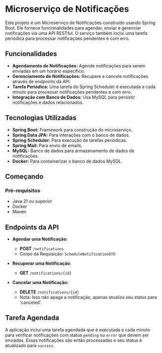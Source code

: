 # Microserviço de Notificações

Este projeto é um Microserviço de Notificações construído usando Spring Boot. Ele fornece funcionalidades para agendar, enviar e gerenciar notificações via uma API RESTful. O serviço também inclui uma tarefa periódica para processar notificações pendentes e com erro.

## Funcionalidades

- **Agendamento de Notificações:** Agende notificações para serem enviadas em um horário específico.
- **Gerenciamento de Notificações:** Recupere e cancele notificações através de endpoints da API.
- **Tarefa Periódica:** Uma tarefa do Spring Scheduler é executada a cada minuto para processar notificações pendentes e com erro.
- **Integração com Banco de Dados:** Usa MySQL para persistir notificações e dados relacionados.

## Tecnologias Utilizadas

- **Spring Boot:** Framework para construção do microserviço.
- **Spring Data JPA:** Para interações com o banco de dados.
- **Spring Scheduler:** Para execução de tarefas periódicas.
- **Spring Mail:** Para envio de emails.
- **MySQL:** Banco de dados para armazenamento de dados de notificações.
- **Docker:** Para containerizar o banco de dados MySQL.

## Começando

### Pré-requisitos

- Java 21 ou superior
- Docker
- Maven

## Endpoints da API

- **Agendar uma Notificação:**
  - **POST** `/notifications`
  - Corpo da Requisição: `ScheduleNotificationDTO`

- **Recuperar uma Notificação:**
  - **GET** `/notifications/{id}`

- **Cancelar uma Notificação:**
  - **DELETE** `/notifications/{id}`
  - Nota: Isso não apaga a notificação, apenas atualiza seu status para 'canceled'.

## Tarefa Agendada

A aplicação inclui uma tarefa agendada que é executada a cada minuto para verificar notificações com status `pending` ou `error` que devem ser enviadas. Essas notificações são então processadas e seu status é atualizado para `success`.

